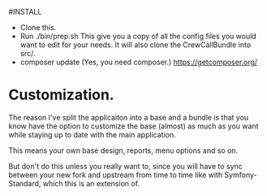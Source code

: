#INSTALL

 - Clone this.
 - Run ./bin/prep.sh  This give you a copy of all the config files you would want to edit for your needs. It will also clone the CrewCallBundle into src/.
 - composer update (Yes, you need composer.) https://getcomposer.org/

# Customization.

The reason I've split the applicaiton into a base and a bundle is that you know have the option to customize the base (almost) as much as you want while staying up to date with the main application.

This means your own base design, reports, menu options and so on.

But don't do this unless you really want to, since you will have to sync between your new fork and upstream from time to time like with Symfony-Standard, which this is an extension of.
